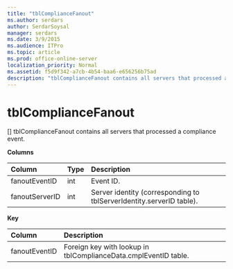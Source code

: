 ```yaml
---
title: "tblComplianceFanout"
ms.author: serdars
author: SerdarSoysal
manager: serdars
ms.date: 3/9/2015
ms.audience: ITPro
ms.topic: article
ms.prod: office-online-server
localization_priority: Normal
ms.assetid: f5d9f342-a7cb-4b54-baa6-e656256b75ad
description: "tblComplianceFanout contains all servers that processed a compliance event."
---
```


# tblComplianceFanout
[]
tblComplianceFanout contains all servers that processed a compliance event.
  
**Columns**

|**Column**|**Type**|**Description**|
|:-----|:-----|:-----|
|fanoutEventID  <br/> |int  <br/> |Event ID.  <br/> |
|fanoutServerID  <br/> |int  <br/> |Server identity (corresponding to tblServerIdentity.serverID table).  <br/> |
   
**Key**

|**Column**|**Description**|
|:-----|:-----|
|fanoutEventID  <br/> |Foreign key with lookup in tblComplianceData.cmplEventID table.  <br/> |
   


